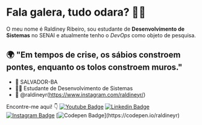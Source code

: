 # Fala galera, tudo odara? 👋🏿

O meu nome é Raldiney Ribeiro, sou estudante de **Desenvolvimento de Sistemas** no SENAI e atualmente tenho o *DevOps* como objeto de pesquisa.


## 🌍 "Em tempos de crise, os sábios constroem pontes, enquanto os tolos constroem muros." 

- 📍 SALVADOR-BA
- 🧔🏾 Estudante de Desenvolvimento de Sistemas
- 📲 @raldineyr(https://www.instagram.com/raldineyr/) 

Encontre-me aqui! 👇
[![Youtube Badge](https://img.shields.io/badge/-Youtube-FF0000?style=flat-square&labelColor=FF0000&logo=youtube&logoColor=white&link=https://wwwhttps://www.youtube.com/channel/UCGyC17il1T2ZD0aaVb4vdbA/videos)](https://wwwhttps://www.youtube.com/channel/UCGyC17il1T2ZD0aaVb4vdbA/videos) [![Linkedin Badge](https://img.shields.io/badge/-LinkedIn-blue?style=flat-square&logo=Linkedin&logoColor=white&link=https://www.linkedin.com/in/raldineyr/)](https://www.linkedin.com/in/raldineyr/) [![Instagram Badge](https://img.shields.io/badge/-Instagram-green?style=flat-square&logo=Instagram&logoColor=white&link=https://www.instagram.com/raldineyr/)](https://www.instagram.com/raldineyr/) [![Codepen Badge](https://img.shields.io/badge/-Codepen-black?style=flat-square&logo=Codepen&logoColor=white&link=[https://codepen.io/raldineyr](https://codepen.io/raldineyr))](https://codepen.io/raldineyr)











